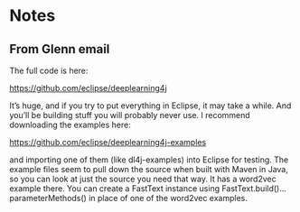 # Notes

## From Glenn email

The full code is here:

https://github.com/eclipse/deeplearning4j

It’s huge, and if you try to put everything in Eclipse, it may take a while. And you’ll be building stuff you will probably never use.  I recommend downloading the examples here:

https://github.com/eclipse/deeplearning4j-examples

and importing one of them (like dl4j-examples) into Eclipse for testing.  The example files seem to pull down the source when built with Maven in Java, so you can look at just the source you need that way.  It has a word2vec example there.  You can create a FastText instance using FastText.build()…parameterMethods() in place of one of the word2vec examples.
